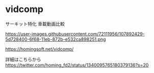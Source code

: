 # vidcomp
サーキット特化 車載動画比較

https://user-images.githubusercontent.com/72111956/107892429-5d728400-6f68-11eb-872b-e532ca898251.png

https://homingsoft.net/vidcomp/

詳細はこちらから
https://twitter.com/homing_fd2/status/1340095765180379136?s=20
